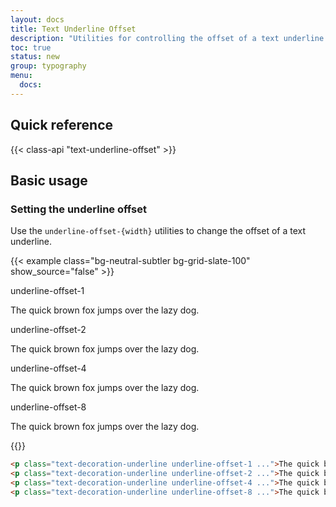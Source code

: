 ```yaml
---
layout: docs
title: Text Underline Offset
description: "Utilities for controlling the offset of a text underline."
toc: true
status: new
group: typography
menu:
  docs:
---
```


## Quick reference

{{< class-api "text-underline-offset" >}}

## Basic usage

### Setting the underline offset

Use the `underline-offset-{width}` utilities to change the offset of a text underline.

{{< example class="bg-neutral-subtler bg-grid-slate-100" show_source="false" >}}
<div class="d-flex flex-column gap-4">
  <div>
    <span class="text-muted fs-sm fw-semibold text-body-tertiary mb-3">underline-offset-1</span>
    <p class="text-decoration-underline underline-offset-1 fs-5 fw-medium">The quick brown fox jumps over the lazy dog.</p>
  </div>
  <div>
    <span class="text-muted fs-sm fw-semibold text-body-tertiary mb-3">underline-offset-2</span>
    <p class="text-decoration-underline underline-offset-2 fs-5 fw-medium">The quick brown fox jumps over the lazy dog.</p>
  </div>
  <div>
    <span class="text-muted fs-sm fw-semibold text-body-tertiary mb-3">underline-offset-4</span>
    <p class="text-decoration-underline underline-offset-4 fs-5 fw-medium">The quick brown fox jumps over the lazy dog.</p>
  </div>
  <div>
    <span class="text-muted fs-sm fw-semibold text-body-tertiary mb-3">underline-offset-8</span>
    <p class="text-decoration-underline underline-offset-8 fs-5 fw-medium">The quick brown fox jumps over the lazy dog.</p>
  </div>
</div>
{{</ example >}}

```html
<p class="text-decoration-underline underline-offset-1 ...">The quick brown fox...</p>
<p class="text-decoration-underline underline-offset-2 ...">The quick brown fox...</p>
<p class="text-decoration-underline underline-offset-4 ...">The quick brown fox...</p>
<p class="text-decoration-underline underline-offset-8 ...">The quick brown fox...</p>
```